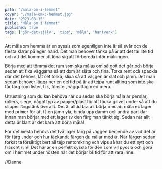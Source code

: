 ```yaml
---
path: "/mala-om-i-hemmet"
cover: "./mala-om-i-hemmet.jpg"
date: "2023-08-15"
title: "Måla om i hemmet"
published: true
tags: ['gör-det-själv', 'tips', 'måla', 'hantverk']
---
```


Att måla om hemma är en syssla som egentligen inte är så svår och de flesta klarar på egen hand. Det man behöver tänka på är att det tar lite tid och att det kommer att löna sig att förbereda inför målningen.  

Börja med att tömma det rum som ska målas om så gott det går och börja sedan att fixa väggarna så att dom är släta och fina. Torka rent och spackla där det behövs, låt det torka, slipa så att väggen är slät och jämn. Det man sedan behöver lägga ner en del tid på är att tejpa runt allting som inte ska får färg som lister, tak, fönster, vägguttag med mera.  

Utrustning som du kan behöva när du sedan ska börja måla är penslar, rollers, stege, något typ av papper/plast för att täcka golvet under så att du slipper färgstänk överallt. Det är alltid bra att börja med att måla ett lager med primer för att få en jämn yta, binda upp damm och andra partiklar innan man börjar med ett lager av den färg man tänkt sig. Sedan när allt detta är klart är det bara att börja måla!  

För det mesta behövs det två lager färg på väggen beroende av vad det är för färg under och hur täckande färgen du målar med är. När färgen sedan torkat ta försiktigt bort all tejp runtomkring och vips så har du ett nytt och fräscht rum! Det här är en perfekt syssla för den som vill pyssla och göra om i hemmet under hösten när det börjar bli tid för att vara inne.  


//Danne
